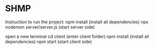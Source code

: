# SHMP

Instruction to run the project:
npm install (install all dependencies)
npx nodemon server/server.js (start server side)

open a new terminal 
cd client (enter client folder)
npm install (install all dependencies)
npm start (start client side)
